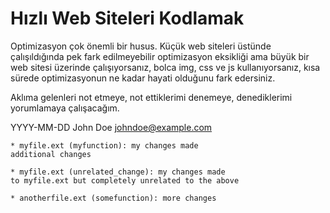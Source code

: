 # Hızlı Web Siteleri Kodlamak

Optimizasyon çok önemli bir husus. Küçük web siteleri üstünde çalışıldığında pek fark edilmeyebilir optimizasyon eksikliği ama büyük bir web sitesi üzerinde çalışıyorsanız, bolca img, css ve js kullanıyorsanız, kısa sürede optimizasyonun ne kadar hayati olduğunu fark edersiniz.

Aklıma gelenleri not etmeye, not ettiklerimi denemeye, denediklerimi yorumlamaya çalışacağım.

YYYY-MM-DD  John Doe  <johndoe@example.com>

    * myfile.ext (myfunction): my changes made
    additional changes

    * myfile.ext (unrelated_change): my changes made
    to myfile.ext but completely unrelated to the above

    * anotherfile.ext (somefunction): more changes